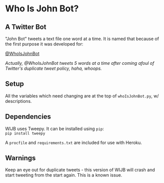# Who Is John Bot?
## A Twitter Bot

"John Bot" tweets a text file one word at a time. It is named that because of the first purpose it was developed for:

[@WhoIsJohnBot](http://www.twitter.com/WhoIsJohnBot)

_Actually, @WhoIsJohnBot tweets 5 words at a time after coming afoul of Twitter's duplicate tweet policy, haha, whoops._

## Setup

All the variables which need changing are at the top of `whoIsJohnBot.py`, w/ descriptions.

## Dependencies

WIJB uses Tweepy. It can be installed using `pip`:  
`pip install tweepy`

A `procfile` and `requirements.txt` are included for use with Heroku.

## Warnings

Keep an eye out for duplicate tweets - this version of WIJB will crash and start tweeting from the start again. This is a known issue.
